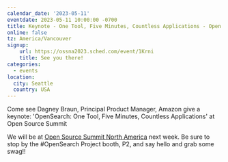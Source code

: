 ```yaml
---
calendar_date: '2023-05-11'
eventdate: 2023-05-11 10:00:00 -0700
title: Keynote - One Tool, Five Minutes, Countless Applications - Open Source Summit North America 2023
online: false
tz: America/Vancouver
signup:
    url: https://ossna2023.sched.com/event/1Krni
    title: See you there!
categories:
  - events
location:
  city: Seattle
  country: USA
---
```

Come see Dagney Braun, Principal Product Manager, Amazon give a keynote: 'OpenSearch: One Tool, Five Minutes, Countless Applications' at Open Source Summit

We will be at [Open Source Summit North America](https://events.linuxfoundation.org/open-source-summit-north-america/) next week. Be sure to stop by the #OpenSearch Project booth, P2, and say hello and grab some swag!!
